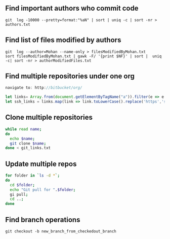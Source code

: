 ## Find important authors who commit code

```
git  log -10000 --pretty=format:"%aN" | sort | uniq -c | sort -nr > authors.txt
```

## Find list of files modified by authors

```
git  log --author=Mohan --name-only > filesModifiedByMohan.txt
sort filesModifiedByMohan.txt | gawk -F/ '{print $NF}' | sort |  uniq -c| sort -nr > authorModifiedFiles.txt
```


## Find multiple repositories under one org

```javascript
navigate to: http://bitbucket/org/

let links= Array.from(document.getElementByTagName("a")).filter(e => e.hasAttribute("data-repository-id")).map(link => link.href)
let ssh_links = links.map(link => link.toLowerCase().replace('https','ssh').replace('bitbucket)
```


## Clone multiple repositories

```bash
while read name;
do 
  echo $name;
  git clone $name;
done < git_links.txt
```

## Update multiple repos

```bash
for folder in `ls -d *`;
do 
  cd $folder;
  echo "Git pull for ".$folder;
  gi pull;
  cd ..;
done
```


## Find branch operations

```
git checkout -b new_branch_from_checkedout_branch
```
